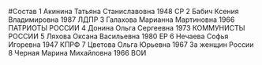 #Состав
1 Акинина Татьяна Станиславовна 1948 СР
2 Бабич Ксения Владимировна 1987 ЛДПР
3 Галахова Марианна Мартиновна 1966 ПАТРИОТЫ РОССИИ
4 Донина Ольга Сергеевна 1973 КОММУНИСТЫ РОССИИ
5 Ляхова Оксана Васильевна 1980 ЕР
6 Нечаева Софья Игоревна 1947 КПРФ
7 Цветова Ольга Юрьевна 1967 За женщин России
8 Черная Марина Михайловна 1966 ВОИ
